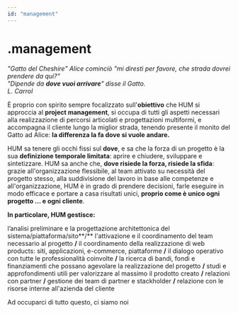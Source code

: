 ```yaml
---
id: "management"
---
```


<PageHeader>

<div>

# .management

_"Gatto del Cheshire" Alice cominciò "mi diresti per favore, che strada dovrei prendere da qui?"_<br/>
_"Dipende da **dove vuoi arrivare**" disse il Gatto._<br/>
_L. Carrol_<br/>

</div>

<HeaderLogo />

</PageHeader>

È proprio con spirito sempre focalizzato sull'**obiettivo** che HUM si approccia al **project management**, si occupa di tutti gli aspetti necessari alla realizzazione di percorsi articolati e progettazioni multiformi, e accompagna il cliente lungo la miglior strada, tenendo presente il monito del Gatto ad Alice: **la differenza la fa dove si vuole andare.**

HUM sa tenere gli occhi fissi sul **dove**, e sa che la forza di un progetto è la sua **definizione temporale limitata**: aprire e chiudere, sviluppare e sintetizzare. HUM sa anche che, **dove risiede la forza, risiede la sfida**: grazie all'organizzazione flessibile, al team attivato su necessità del progetto stesso, alla suddivisione del lavoro in base alle competenze e all'organizzazione, HUM è in grado di prendere decisioni, farle eseguire in modo efficace e portare a casa risultati unici, **proprio come è unico ogni progetto ... e ogni cliente**.

**In particolare, HUM gestisce:**

<div>

l’analisi preliminare e la progettazione architettonica del sistema/piattaforma/sito**/** l'attivazione e il coordinamento del team necessario al progetto **/** il coordinamento della realizzazione di web products: siti, applicazioni, e-commerce, piattaforme **/** il dialogo operativo con tutte le professionalità coinvolte **/** la ricerca di bandi, fondi e finanziamenti che possano agevolare la realizzazione del progetto **/** studi e approfondimenti utili per valorizzare al massimo il prodotto creato **/** relazioni con partner **/** gestione dei team di partner e stackholder **/** relazione con le risorse interne all'azienda del cliente


</div>

<Link to="/team">Ad occuparci di tutto questo, ci siamo noi</Link>
